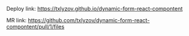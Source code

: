 Deploy link: https://txlyzov.github.io/dynamic-form-react-compontent

MR link: https://github.com/txlyzov/dynamic-form-react-compontent/pull/1/files
